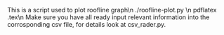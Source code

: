 This is a script used to plot roofline graph\n
./roofline-plot.py <path to csv file>\n
pdflatex <name of tex>.tex\n
Make sure you have all ready input relevant information into the corrosponding csv file, for details look at csv_rader.py.
